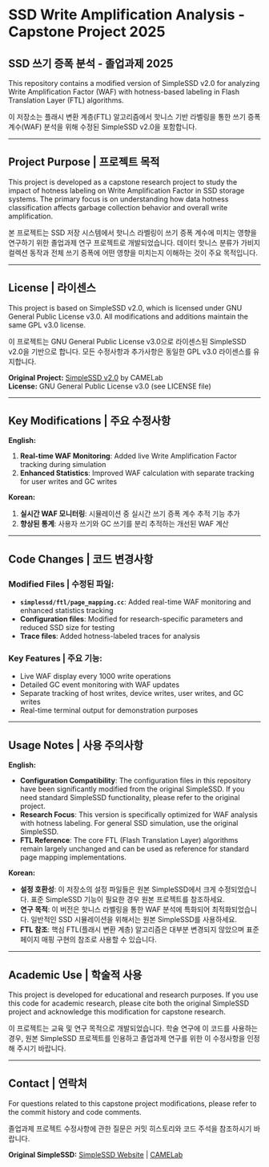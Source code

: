 # SSD Write Amplification Analysis - Capstone Project 2025
## SSD 쓰기 증폭 분석 - 졸업과제 2025

This repository contains a modified version of SimpleSSD v2.0 for analyzing Write Amplification Factor (WAF) with hotness-based labeling in Flash Translation Layer (FTL) algorithms.

이 저장소는 플래시 변환 계층(FTL) 알고리즘에서 핫니스 기반 라벨링을 통한 쓰기 증폭 계수(WAF) 분석을 위해 수정된 SimpleSSD v2.0을 포함합니다.

---

## Project Purpose | 프로젝트 목적


This project is developed as a capstone research project to study the impact of hotness labeling on Write Amplification Factor in SSD storage systems. The primary focus is on understanding how data hotness classification affects garbage collection behavior and overall write amplification.


본 프로젝트는 SSD 저장 시스템에서 핫니스 라벨링이 쓰기 증폭 계수에 미치는 영향을 연구하기 위한 졸업과제 연구 프로젝트로 개발되었습니다. 데이터 핫니스 분류가 가비지 컬렉션 동작과 전체 쓰기 증폭에 어떤 영향을 미치는지 이해하는 것이 주요 목적입니다.

---

## License | 라이센스

This project is based on SimpleSSD v2.0, which is licensed under GNU General Public License v3.0. All modifications and additions maintain the same GPL v3.0 license.

이 프로젝트는 GNU General Public License v3.0으로 라이센스된 SimpleSSD v2.0을 기반으로 합니다. 모든 수정사항과 추가사항은 동일한 GPL v3.0 라이센스를 유지합니다.

**Original Project:** [SimpleSSD v2.0](http://simplessd.org) by CAMELab  
**License:** GNU General Public License v3.0 (see LICENSE file)

---

## Key Modifications | 주요 수정사항

**English:**
1. **Real-time WAF Monitoring**: Added live Write Amplification Factor tracking during simulation
2. **Enhanced Statistics**: Improved WAF calculation with separate tracking for user writes and GC writes


**Korean:**
1. **실시간 WAF 모니터링**: 시뮬레이션 중 실시간 쓰기 증폭 계수 추적 기능 추가
2. **향상된 통계**: 사용자 쓰기와 GC 쓰기를 분리 추적하는 개선된 WAF 계산

---

## Code Changes | 코드 변경사항

### Modified Files | 수정된 파일:

- **`simplessd/ftl/page_mapping.cc`**: Added real-time WAF monitoring and enhanced statistics tracking
- **Configuration files**: Modified for research-specific parameters and reduced SSD size for testing
- **Trace files**: Added hotness-labeled traces for analysis

### Key Features | 주요 기능:

- Live WAF display every 1000 write operations
- Detailed GC event monitoring with WAF updates
- Separate tracking of host writes, device writes, user writes, and GC writes
- Real-time terminal output for demonstration purposes

---

## Usage Notes | 사용 주의사항

**English:**
- **Configuration Compatibility**: The configuration files in this repository have been significantly modified from the original SimpleSSD. If you need standard SimpleSSD functionality, please refer to the original project.
- **Research Focus**: This version is specifically optimized for WAF analysis with hotness labeling. For general SSD simulation, use the original SimpleSSD.
- **FTL Reference**: The core FTL (Flash Translation Layer) algorithms remain largely unchanged and can be used as reference for standard page mapping implementations.

**Korean:**
- **설정 호환성**: 이 저장소의 설정 파일들은 원본 SimpleSSD에서 크게 수정되었습니다. 표준 SimpleSSD 기능이 필요한 경우 원본 프로젝트를 참조하세요.
- **연구 목적**: 이 버전은 핫니스 라벨링을 통한 WAF 분석에 특화되어 최적화되었습니다. 일반적인 SSD 시뮬레이션을 위해서는 원본 SimpleSSD를 사용하세요.
- **FTL 참조**: 핵심 FTL(플래시 변환 계층) 알고리즘은 대부분 변경되지 않았으며 표준 페이지 매핑 구현의 참조로 사용할 수 있습니다.

---



## Academic Use | 학술적 사용

This project is developed for educational and research purposes. If you use this code for academic research, please cite both the original SimpleSSD project and acknowledge this modification for capstone research.

이 프로젝트는 교육 및 연구 목적으로 개발되었습니다. 학술 연구에 이 코드를 사용하는 경우, 원본 SimpleSSD 프로젝트를 인용하고 졸업과제 연구를 위한 이 수정사항을 인정해 주시기 바랍니다.

---

## Contact | 연락처

For questions related to this capstone project modifications, please refer to the commit history and code comments.

졸업과제 프로젝트 수정사항에 관한 질문은 커밋 히스토리와 코드 주석을 참조하시기 바랍니다.

**Original SimpleSSD:** [SimpleSSD Website](http://simplessd.org) | [CAMELab](http://camelab.org)